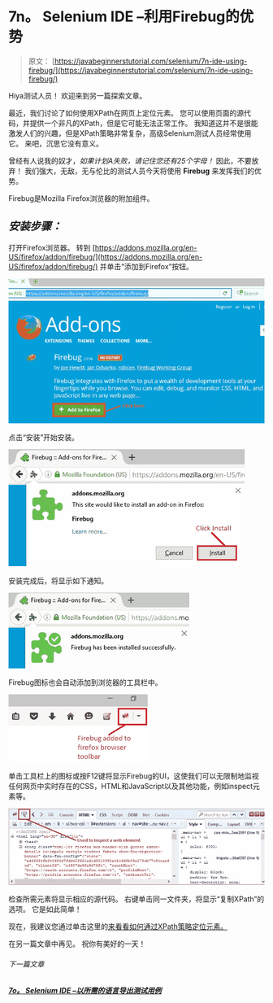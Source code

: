 # 7n。 Selenium IDE –利用Firebug的优势

> 原文： [https://javabeginnerstutorial.com/selenium/7n-ide-using-firebug/](https://javabeginnerstutorial.com/selenium/7n-ide-using-firebug/)

Hiya测试人员！ 欢迎来到另一篇探索文章。

最近，我们讨论了如何使用XPath在网页上定位元素。 您可以使用页面的源代码，并提供一个非凡的XPath，但是它可能无法正常工作。 我知道这并不是很能激发人们的兴趣，但是XPath策略非常复杂，高级Selenium测试人员经常使用它。 来吧，沉思它没有意义。

曾经有人说我的奴才，*如果计划A失败，请记住您还有25个字母！* 因此，不要放弃！ 我们强大，无敌，无与伦比的测试人员今天将使用 **Firebug** 来发挥我们的优势。

Firebug是Mozilla Firefox浏览器的附加组件。

## *安装步骤：*

打开Firefox浏览器。 转到 [https://addons.mozilla.org/en-US/firefox/addon/firebug/](https://addons.mozilla.org/en-US/firefox/addon/firebug/) 并单击“添加到Firefox”按钮。

![Firebug addon](img/d3b620ff10d5f4a1356f6bbe63f8c54d.png)

点击“安装”开始安装。

![Firebug install](img/c4f2fbf7366b6b3e3a0569fba9d0008a.png)

安装完成后，将显示如下通知。

![Firebug installation success](img/2e77a52e5586f92a28bf70b4011ce29f.png)    

Firebug图标也会自动添加到浏览器的工具栏中。

![Firebug toolbar icon](img/79d7b7225ed61673720bbfaa5b4c40f5.png)

单击工具栏上的图标或按F12键将显示Firebug的UI，这使我们可以无限制地监视任何网页中实时存在的CSS，HTML和JavaScript以及其他功能，例如inspect元素等。

![Firebug GUI](img/7805f054cefe7be5f11828963f048a8a.png)

检查所需元素将显示相应的源代码。 右键单击同一文件夹，将显示“复制XPath”的选项。 它是如此简单！

现在，我建议您通过单击这里的[来看看如何通过XPath策略定位元素。](https://javabeginnerstutorial.com/selenium/7l-ide-locating-elements-contd/)

在另一篇文章中再见。 祝你有美好的一天！

###### 下一篇文章

##### [7o。 Selenium IDE –以所需的语言导出测试用例](https://javabeginnerstutorial.com/selenium/7o-ide-export-testcase/ "7o. Selenium IDE – Export test cases in desired language")